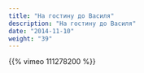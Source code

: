 ```yaml
---
title: "На гостину до Василя"
description: "На гостину до Василя"
date: "2014-11-10"
weight: "39"
---
```


{{% vimeo 111278200 %}}
